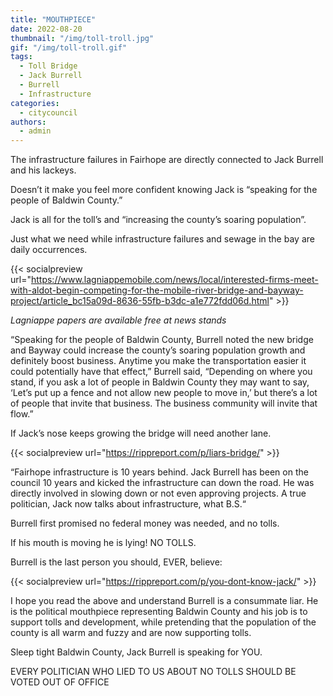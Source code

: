 ```yaml
---
title: "MOUTHPIECE"
date: 2022-08-20
thumbnail: "/img/toll-troll.jpg"
gif: "/img/toll-troll.gif"
tags:
  - Toll Bridge
  - Jack Burrell
  - Burrell
  - Infrastructure
categories: 
  - citycouncil
authors: 
  - admin
---
```


The infrastructure failures in Fairhope are directly connected to Jack Burrell and his lackeys.

Doesn’t it make you feel more confident knowing Jack is “speaking for the people of Baldwin County.”

Jack is all for the toll’s and “increasing the county’s soaring population”.

Just what we need while infrastructure failures and sewage in the bay are daily occurrences.

{{< socialpreview url="https://www.lagniappemobile.com/news/local/interested-firms-meet-with-aldot-begin-competing-for-the-mobile-river-bridge-and-bayway-project/article_bc15a09d-8636-55fb-b3dc-a1e772fdd06d.html" >}}

*Lagniappe papers are available free at news stands*

“Speaking for the people of Baldwin County, Burrell noted the new bridge and Bayway could increase the county’s soaring population growth and definitely boost business. Anytime you make the transportation easier it could potentially have that effect,” Burrell said, “Depending on where you stand, if you ask a lot of people in Baldwin County they may want to say, ‘Let’s put up a fence and not allow new people to move in,’ but there’s a lot of people that invite that business. The business community will invite that flow.”

If Jack’s nose keeps growing the bridge will need another lane.

{{< socialpreview url="https://rippreport.com/p/liars-bridge/" >}}

“Fairhope infrastructure is 10 years behind. Jack Burrell has been on the council 10 years and kicked the infrastructure can down the road. He was directly involved in slowing down or not even approving projects. A true politician, Jack now talks about infrastructure, what B.S.“

Burrell first promised no federal money was needed, and no tolls.

If his mouth is moving he is lying! NO TOLLS.

Burrell is the last person you should, EVER, believe:

{{< socialpreview url="https://rippreport.com/p/you-dont-know-jack/" >}}

I hope you read the above and understand Burrell is a consummate liar. He is the political mouthpiece representing Baldwin County and his job is to support tolls and development, while pretending that the population of the county is all warm and fuzzy and are now supporting tolls.

Sleep tight Baldwin County, Jack Burrell is speaking for YOU.

EVERY POLITICIAN WHO LIED TO US ABOUT NO TOLLS SHOULD BE VOTED OUT OF OFFICE
